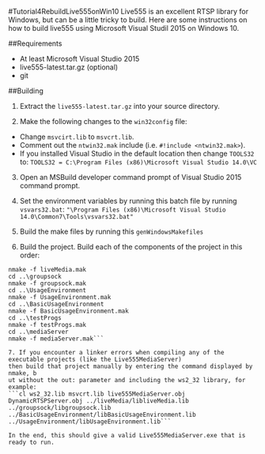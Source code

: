 #Tutorial4RebuildLive555onWin10
Live555 is an excellent RTSP library for Windows, but can be a little tricky to build.
Here are some instructions on how to build live555 using Microsoft Visual Studil 2015 on Windows 10.

##Requirements
 - At least Microsoft Visual Studio 2015
 - live555-latest.tar.gz
 (optional)
 - git

##Building
1. Extract the `live555-latest.tar.gz` into your source directory.

2. Make the following changes to the `win32config` file:
 - Change `msvcirt.lib` to `msvcrt.lib`.
 - Comment out the `ntwin32.mak` include (i.e. `#!include <ntwin32.mak>`).
 - If you installed Visual Studio in the default location then change 
 `TOOLS32` to: `TOOLS32 = C:\Program Files (x86)\Microsoft Visual Studio 14.0\VC`

3. Open an MSBuild developer command prompt of Visual Studio 2015 command prompt. 

4. Set the environment variables by running this batch file by running `vsvars32.bat`:
```"\Program Files (x86)\Microsoft Visual Studio 14.0\Common7\Tools\vsvars32.bat"```

5. Build the make files by running this
```genWindowsMakefiles```

6. Build the project.
Build each of the components of the project in this order:
```cd liveMedia
nmake -f liveMedia.mak
cd ..\groupsock
nmake -f groupsock.mak
cd ..\UsageEnvironment
nmake -f UsageEnvironment.mak
cd ..\BasicUsageEnvironment
nmake -f BasicUsageEnvironment.mak
cd ..\testProgs
nmake -f testProgs.mak
cd ..\mediaServer
nmake -f mediaServer.mak```

7. If you encounter a linker errors when compiling any of the executable projects (like the Live555MediaServer) 
then build that project manually by entering the command displayed by nmake, b
ut without the out: parameter and including the ws2_32 library, for example:
```cl ws2_32.lib msvcrt.lib live555MediaServer.obj DynamicRTSPServer.obj ../liveMedia/libliveMedia.lib ../groupsock/libgroupsock.lib  ../BasicUsageEnvironment/libBasicUsageEnvironment.lib ../UsageEnvironment/libUsageEnvironment.lib```

In the end, this should give a valid Live555MediaServer.exe that is ready to run.
